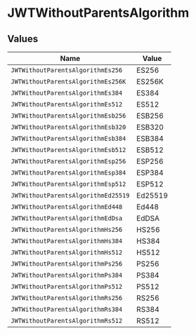 # JWTWithoutParentsAlgorithm


## Values

| Name                                | Value                               |
| ----------------------------------- | ----------------------------------- |
| `JWTWithoutParentsAlgorithmEs256`   | ES256                               |
| `JWTWithoutParentsAlgorithmEs256K`  | ES256K                              |
| `JWTWithoutParentsAlgorithmEs384`   | ES384                               |
| `JWTWithoutParentsAlgorithmEs512`   | ES512                               |
| `JWTWithoutParentsAlgorithmEsb256`  | ESB256                              |
| `JWTWithoutParentsAlgorithmEsb320`  | ESB320                              |
| `JWTWithoutParentsAlgorithmEsb384`  | ESB384                              |
| `JWTWithoutParentsAlgorithmEsb512`  | ESB512                              |
| `JWTWithoutParentsAlgorithmEsp256`  | ESP256                              |
| `JWTWithoutParentsAlgorithmEsp384`  | ESP384                              |
| `JWTWithoutParentsAlgorithmEsp512`  | ESP512                              |
| `JWTWithoutParentsAlgorithmEd25519` | Ed25519                             |
| `JWTWithoutParentsAlgorithmEd448`   | Ed448                               |
| `JWTWithoutParentsAlgorithmEdDsa`   | EdDSA                               |
| `JWTWithoutParentsAlgorithmHs256`   | HS256                               |
| `JWTWithoutParentsAlgorithmHs384`   | HS384                               |
| `JWTWithoutParentsAlgorithmHs512`   | HS512                               |
| `JWTWithoutParentsAlgorithmPs256`   | PS256                               |
| `JWTWithoutParentsAlgorithmPs384`   | PS384                               |
| `JWTWithoutParentsAlgorithmPs512`   | PS512                               |
| `JWTWithoutParentsAlgorithmRs256`   | RS256                               |
| `JWTWithoutParentsAlgorithmRs384`   | RS384                               |
| `JWTWithoutParentsAlgorithmRs512`   | RS512                               |